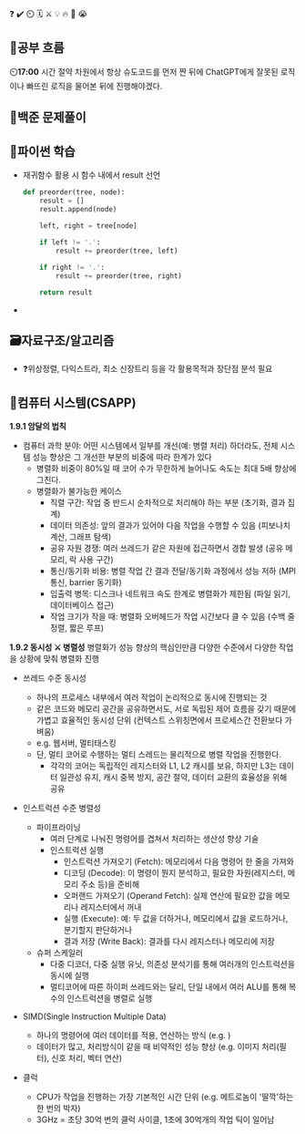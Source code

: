 ❓ ✔️ ⏲️ 🗓️ ⚔️ 💡 🔥 🎵 😭

## 🧠공부 흐름
⏲️**17:00** 시간 절약 차원에서 항상 슈도코드를 먼저 짠 뒤에 ChatGPT에게 잘못된 로직이나 빠뜨린 로직을 물어본 뒤에 진행해야겠다.

## 🔢백준 문제풀이


## 🐍파이썬 학습
- 재귀함수 활용 시 함수 내에서 result 선언
    ```python
    def preorder(tree, node):
        result = []
        result.append(node)

        left, right = tree[node]
        
        if left != '.':
            result += preorder(tree, left)

        if right != '.':
            result += preorder(tree, right)  

        return result    
    ```
- 

## 🗃️자료구조/알고리즘
- ❓위상정렬, 다익스트라, 최소 신장트리 등을 각 활용목적과 장단점 분석 필요

## 📓컴퓨터 시스템(CSAPP)
**1.9.1 암달의 법칙**
- 컴퓨터 과학 분야: 어떤 시스템에서 일부를 개선(예: 병렬 처리) 하더라도, 전체 시스템 성능 향상은 그 개선한 부분의 비중에 따라 한계가 있다
    - 병렬화 비중이 80%일 때 코어 수가 무한하게 늘어나도 속도는 최대 5배 향상에 그친다.
    - 병렬화가 불가능한 케이스
        - 직렬 구간: 작업 중 반드시 순차적으로 처리해야 하는 부분 (초기화, 결과 집계)
        - 데이터 의존성: 앞의 결과가 있어야 다음 작업을 수행할 수 있음 (피보나치 계산, 그래프 탐색)
        - 공유 자원 경쟁: 여러 쓰레드가 같은 자원에 접근하면서 경합 발생 (공유 메모리, 락 사용 구간)
        - 통신/동기화 비용: 병렬 작업 간 결과 전달/동기화 과정에서 성능 저하 (MPI 통신, barrier 동기화)
        - 입출력 병목: 디스크나 네트워크 속도 한계로 병렬화가 제한됨 (파일 읽기, 데이터베이스 접근)
        - 작업 크기가 작을 때: 병렬화 오버헤드가 작업 시간보다 클 수 있음  (수백 줄 정렬, 짧은 루프)

**1.9.2 동시성 ⚔️ 병렬성**
병렬화가 성능 향상의 핵심인만큼 다양한 수준에서 다양한 작업을 상황에 맞춰 병렬화 진행
- 쓰레드 수준 동시성
    - 하나의 프로세스 내부에서 여러 작업이 논리적으로 동시에 진행되는 것
    - 같은 코드와 메모리 공간을 공유하면서도, 서로 독립된 제어 흐름을 갖기 때문에 가볍고 효율적인 동시성 단위 (컨텍스트 스위칭면에서 프로세스간 전환보다 가벼움) 
    - e.g. 웹서버, 멀티태스킹
    - 단, 멀티 코어로 수행하는 멀티 스레드는 물리적으로 병렬 작업을 진행한다.
        - 각각의 코어는 독립적인 레지스터와 L1, L2 캐시를 보유, 하지만 L3는 데이터 일관성 유지, 캐시 중복 방지, 공간 절약, 데이터 교환의 효율성을 위해 공유
- 인스트럭션 수준 병렬성
    - 파이프라이닝    
        - 여러 단계로 나눠진 명령어를 겹쳐서 처리하는 생산성 향상 기술
        - 인스트럭션 실행
            - 인스트럭션 가져오기 (Fetch): 메모리에서 다음 명령어 한 줄을 가져와
            - 디코딩 (Decode): 이 명령이 뭔지 분석하고, 필요한 자원(레지스터, 메모리 주소 등)을 준비해
            - 오퍼랜드 가져오기 (Operand Fetch): 실제 연산에 필요한 값을 메모리나 레지스터에서 꺼내
            - 실행 (Execute): 예: 두 값을 더하거나, 메모리에서 값을 로드하거나, 분기할지 판단하거나
            - 결과 저장 (Write Back): 결과를 다시 레지스터나 메모리에 저장
    - 슈퍼 스케일러
        - 다중 디코더, 다중 실행 유닛, 의존성 분석기를 통해 여러개의 인스트럭션을 동시에 실행
        - 멀티코어에 따른 하이퍼 쓰레드와는 달리, 단일 내에서 여러 ALU를 통해 복수의 인스트럭션을 병렬로 실행
- SIMD(Single Instruction Multiple Data) 
     - 하나의 명령어에 여러 데이터를 적용, 연산하는 방식 (e.g. )
     - 데이터가 많고, 처리방식이 같을 때 비약적인 성능 향상 (e.g. 이미지 처리(필터), 신호 처리, 벡터 연산)

- 클럭 
    - CPU가 작업을 진행하는 가장 기본적인 시간 단위 (e.g. 메트로놈이 '딸깍'하는 한 번의 박자)
    - 3GHz = 초당 30억 번의 클럭 사이클, 1초에 30억개의 작업 틱이 일어남

